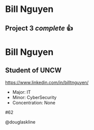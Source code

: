 # Bill Nguyen

## Project 3 *complete* :+1:

Bill Nguyen
===
## Student of UNCW
https://www.linkedin.com/in/billtnguyen/
* Major: IT
* Minor: CyberSecurity
* Concentration: None

#62

@douglaskline


